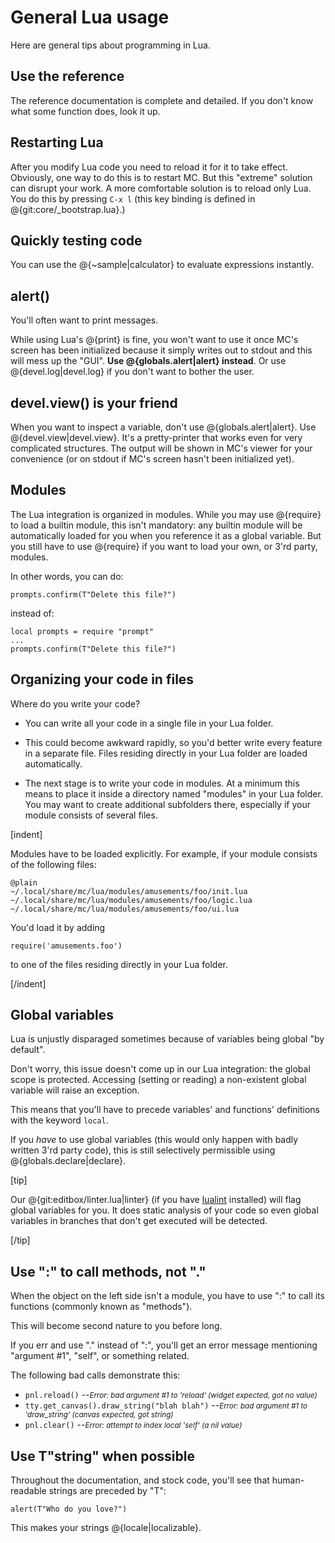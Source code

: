 
# General Lua usage

Here are general tips about programming in Lua.

## Use the reference

The reference documentation is complete and detailed. If you don't know
what some function does, look it up.

## Restarting Lua

After you modify Lua code you need to reload it for it to take effect.
Obviously, one way to do this is to restart MC. But this "extreme" solution
can disrupt your work. A more comfortable solution is to reload only
Lua. You do this by pressing `C-x l` (this key binding is defined in
@{git:core/_bootstrap.lua}.)

## Quickly testing code

You can use the @{~sample|calculator} to evaluate expressions instantly.

## alert()

You'll often want to print messages.

While using Lua's @{print} is fine, you won't want to use it once MC's screen has been
initialized because it simply writes out to stdout and this will mess up
the "GUI". __Use @{globals.alert|alert} instead__. Or use @{devel.log|devel.log} if you
don't want to bother the user.

## devel.view() is your friend

When you want to inspect a variable, don't use @{globals.alert|alert}.
Use @{devel.view|devel.view}. It's a pretty-printer that works even for
very complicated structures. The output will be shown in MC's viewer for
your convenience (or on stdout if MC's screen hasn't been initialized
yet).

## Modules

The Lua integration is organized in modules. While you may use
@{require} to load a builtin module, this isn't mandatory: any builtin
module will be automatically loaded for you when you reference it as a
global variable. But you still have to use @{require} if you want to
load your own, or 3'rd party, modules.

In other words, you can do:

    prompts.confirm(T"Delete this file?")

instead of:

    local prompts = require "prompt"
    ...
    prompts.confirm(T"Delete this file?")

## Organizing your code in files

Where do you write your code?

- You can write all your code in a single file in your Lua folder.

- This could become awkward rapidly, so you'd better write every feature in
a separate file. Files residing directly in your Lua folder are loaded
automatically.

- The next stage is to write your code in modules. At a minimum this
means to place it inside a directory named "modules" in your Lua folder.
You may want to create additional subfolders there, especially if your
module consists of several files.

[indent]

Modules have to be loaded explicitly. For example, if your module
consists of the following files:

    @plain
    ~/.local/share/mc/lua/modules/amusements/foo/init.lua
    ~/.local/share/mc/lua/modules/amusements/foo/logic.lua
    ~/.local/share/mc/lua/modules/amusements/foo/ui.lua

You'd load it by adding

    require('amusements.foo')

to one of the files residing directly in your Lua folder.

[/indent]

## Global variables

Lua is unjustly disparaged sometimes because of variables being global
"by default".

Don't worry, this issue doesn't come up in our Lua integration: the
global scope is protected. Accessing (setting or reading) a non-existent
global variable will raise an exception.

This means that you'll have to precede variables' and functions'
definitions with the keyword `local`.

If you *have* to use global variables (this would only happen with badly
written 3'rd party code), this is still selectively permissible using
@{globals.declare|declare}.

[tip]

Our @{git:editbox/linter.lua|linter} (if you have
[lualint](http://lua-users.org/wiki/LuaLint) installed) will flag global
variables for you. It does static analysis of your code so even global
variables in branches that don't get executed will be detected.

[/tip]

## Use ":" to call methods, not "."

When the object on the left side isn't a module, you have to use ":" to
call its functions (commonly known as "methods").

This will become second nature to you before long.

If you err and use "." instead of ":", you'll get an error message
mentioning "argument #1", "self", or something related.

The following bad calls demonstrate this:

- `pnl.reload()`
  --<small>_Error: bad argument #1 to 'reload' (widget expected, got no value)_</small>
- `tty.get_canvas().draw_string("blah blah")`
  --<small>_Error: bad argument #1 to 'draw_string' (canvas expected, got string)_</small>
- `pnl.clear()`
  --<small>_Error: attempt to index local 'self' (a nil value)_</small>

## Use T"string" when possible

Throughout the documentation, and stock code, you'll see that
human-readable strings are preceded by "T":

    alert(T"Who do you love?")

This makes your strings @{locale|localizable}.

